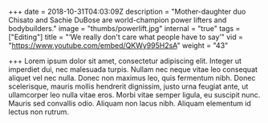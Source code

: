 +++
date = 2018-10-31T04:03:09Z
description = "Mother-daughter duo Chisato and Sachie DuBose are world-champion power lifters and bodybuilders."
image = "thumbs/powerlift.jpg"
internal = "true"
tags = ["Editing"]
title = "‘We really don't care what people have to say’"
vid = "https://www.youtube.com/embed/QKWy995H2sA"
weight = "43"

+++
Lorem ipsum dolor sit amet, consectetur adipiscing elit. Integer ut imperdiet dui, nec malesuada turpis. Nullam nec neque vitae leo consequat aliquet vel nec nulla. Donec non maximus leo, quis fermentum nibh. Donec scelerisque, mauris mollis hendrerit dignissim, justo urna feugiat ante, ut ullamcorper leo nulla vitae eros. Morbi vitae semper ligula, eu suscipit nunc. Mauris sed convallis odio. Aliquam non lacus nibh. Aliquam elementum id lectus non rutrum.